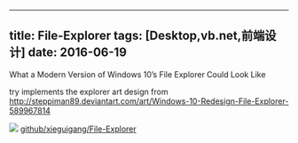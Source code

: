 ----
title: File-Explorer
tags: [Desktop,vb.net,前端设计]
date: 2016-06-19
----

What a Modern Version of Windows 10’s File Explorer Could Look Like

try implements the explorer art design from http://steppiman89.deviantart.com/art/Windows-10-Redesign-File-Explorer-589967814

![](https://raw.githubusercontent.com/xieguigang/File-Explorer/master/what-a-modern-version-of-windows-10-s-file-explorer-could-look-like-500353-3.jpg)
[github/xieguigang/File-Explorer](https://github.com/xieguigang/File-Explorer)